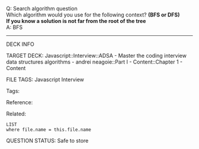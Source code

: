 Q: Search algorithm question  
Which algorithm would you use for the following context? **(BFS or DFS)**  
**If you know a solution is not far from the root of the tree**  
A: BFS


---

DECK INFO

TARGET DECK: Javascript::Interview::ADSA - Master the coding interview data structures algorithms - andrei neagoie::Part I - Content::Chapter 1 - Content

FILE TAGS: Javascript Interview

Tags:

Reference:

Related:

```dataview
LIST
where file.name = this.file.name
```

QUESTION STATUS: Safe to store